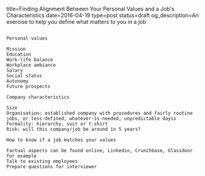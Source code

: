 title=Finding Alignment Between Your Personal Values and a Job's Characteristics
date=2016-04-19
type=post
status=draft
og_description=An exercise to help you define what matters to you in a job
~~~~~~

Personal values

Mission
Education
Work-life balance
Workplace ambiance
Salary
Social status
Autonomy
Future prospects

Company characteristics

Size
Organisation: established company with procedures and fairly routine jobs, or less-defined, whatever-is-needed, unpredictable dayss
Formality: hierarchy, suit or t-shirt
Risk: will this company/job be around in 5 years?

How to know if a job matches your values

Factual aspects can be found online, Linkedin, Crunchbase, Glassdoor for example
Talk to existing employees
Prepare questions for interviewer
